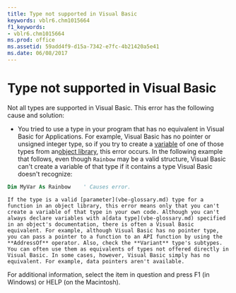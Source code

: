 ```yaml
---
title: Type not supported in Visual Basic
keywords: vblr6.chm1015664
f1_keywords:
- vblr6.chm1015664
ms.prod: office
ms.assetid: 59add4f9-d15a-7342-e7fc-4b21420a5e41
ms.date: 06/08/2017
---
```



# Type not supported in Visual Basic

Not all types are supported in Visual Basic. This error has the following cause and solution:



- You tried to use a type in your program that has no equivalent in Visual Basic for Applications. For example, Visual Basic has no pointer or unsigned integer type, so if you try to create a [variable](vbe-glossary.md) of one of those types from an[object library](vbe-glossary.md), this error occurs. In the following example that follows, even though  `Rainbow` may be a valid structure, Visual Basic can't create a variable of that type if it contains a type Visual Basic doesn't recognize:
    
```vb
Dim MyVar As Rainbow    ' Causes error. 

  ```


    If the type is a valid [parameter](vbe-glossary.md) type for a function in an object library, this error means only that you can't create a variable of that type in your own code. Although you can't always declare variables with a[data type](vbe-glossary.md) specified in an object's documentation, there is often a Visual Basic equivalent. For example, although Visual Basic has no pointer type, you can pass a pointer to a function to an API function by using the **AddressOf** operator. Also, check the **Variant** type's subtypes. You can often use them as equivalents of types not offered directly in Visual Basic. In some cases, however, Visual Basic simply has no equivalent. For example, data pointers aren't available.
    

For additional information, select the item in question and press F1 (in Windows) or HELP (on the Macintosh).

